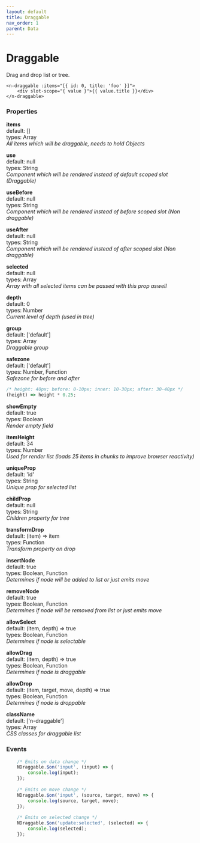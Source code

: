 ```yaml
---
layout: default
title: Draggable
nav_order: 1
parent: Data
---
```


# Draggable
Drag and drop list or tree.

```vue
<n-draggable :items="[{ id: 0, title: 'foo' }]">
    <div slot-scope="{ value }">{{ value.title }}</div>
</n-draggable>
```

### Properties
**items**  
default: []  
types: Array  
_All items which will be draggable, needs to hold Objects_

**use**  
default: null  
types: String  
_Component which will be rendered instead of default scoped slot (Draggable)_

**useBefore**  
default: null  
types: String  
_Component which will be rendered instead of before scoped slot (Non draggable)_

**useAfter**  
default: null  
types: String  
_Component which will be rendered instead of after scoped slot (Non draggable)_

**selected**  
default: null  
types: Array  
_Array with all selected items can be passed with this prop aswell_

**depth**  
default: 0  
types: Number  
_Current level of depth (used in tree)_

**group**  
default: ['default']  
types: Array  
_Draggable group_

**safezone**  
default: ['default']  
types: Number, Function  
_Safezone for before and after_

```javascript
/* height: 40px; before: 0-10px; inner: 10-30px; after: 30-40px */
(height) => height * 0.25;
```

**showEmpty**  
default: true  
types: Boolean  
_Render empty field_

**itemHeight**  
default: 34  
types: Number  
_Used for render list (loads 25 items in chunks to improve browser reactivity)_

**uniqueProp**  
default: 'id'  
types: String  
_Unique prop for selected list_

**childProp**  
default: null  
types: String  
_Children property for tree_

**transformDrop**  
default: (item) => item  
types: Function  
_Transform property on drop_

**insertNode**  
default: true  
types: Boolean, Function  
_Determines if node will be added to list or just emits move_

**removeNode**  
default: true  
types: Boolean, Function  
_Determines if node will be removed from list or just emits move_

**allowSelect**  
default: (item, depth) => true  
types: Boolean, Function  
_Determines if node is selectable_

**allowDrag**  
default: (item, depth) => true  
types: Boolean, Function  
_Determines if node is draggable_

**allowDrop**  
default: (item, target, move, depth) => true  
types: Boolean, Function  
_Determines if node is droppable_

**className**  
default: ['n-draggable']  
types: Array  
_CSS classes for draggable list_

### Events
```javascript
    /* Emits on data change */
    NDraggable.$on('input', (input) => {
        console.log(input);
    });
    
    /* Emits on move change */
    NDraggable.$on('input', (source, target, move) => {
        console.log(source, target, move);
    });
    
    /* Emits on selected change */
    NDraggable.$on('update:selected', (selected) => {
        console.log(selected);
    });
```
